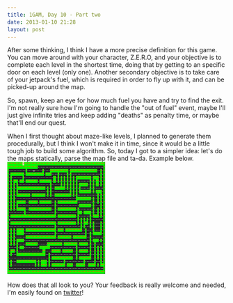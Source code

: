 ```yaml
---
title: 1GAM, Day 10 - Part two
date: 2013-01-10 21:28
layout: post
---
```


After some thinking, I think I have a more precise definition for this game. You can move around with your character, Z.E.R.O, and your objective is to complete each level in the shortest time, doing that by getting to an specific door on each level (only one). Another secondary objective is to take care of your jetpack's fuel, which is required in order to fly up with it,
and can be picked-up around the map.

So, spawn, keep an eye for how much fuel you have and try to find the exit. I'm not really sure how I'm going to handle the "out of fuel" event, maybe I'll just give infinite tries and keep adding "deaths" as penalty time, or maybe that'll end our quest.

When I first thought about maze-like levels, I planned to generate them procedurally, but I think I won't make it in time, since it would be a little tough job to build some algorithm. So, today I got to a simpler idea: let's do the maps statically, parse the map file and ta-da. Example below.
![Example map](/images/example_map.png)

How does that all look to you? Your feedback is really welcome and needed, I'm easily found on [twitter](http://www.twitter.com/hstefan)!


